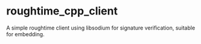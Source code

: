 # roughtime_cpp_client
A simple roughtime client using libsodium for signature verification, suitable for embedding.
